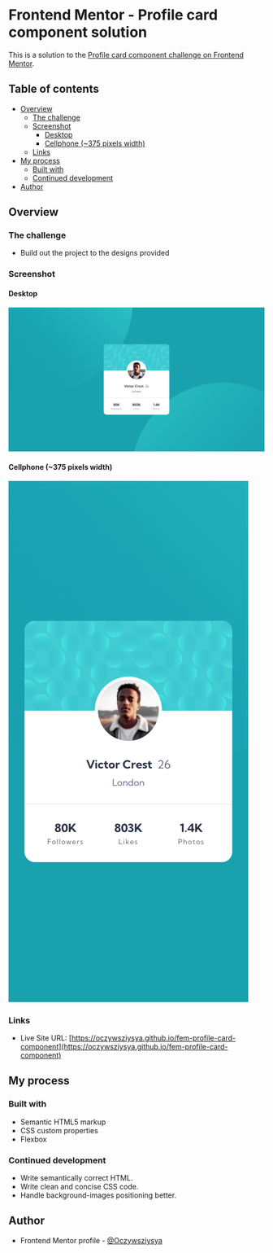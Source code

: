# Frontend Mentor - Profile card component solution

This is a solution to the [Profile card component challenge on Frontend Mentor](https://www.frontendmentor.io/challenges/profile-card-component-cfArpWshJ).

## Table of contents

- [Overview](#overview)
  - [The challenge](#the-challenge)
  - [Screenshot](#screenshot)
    - [Desktop](#desktop)
    - [Cellphone (~375 pixels width)](#cellphone-375-pixels-width)
  - [Links](#links)
- [My process](#my-process)
  - [Built with](#built-with)
  - [Continued development](#continued-development)
- [Author](#author)

## Overview

### The challenge

- Build out the project to the designs provided

### Screenshot

#### Desktop
![](./screenshots/screenshot-desktop.png)

#### Cellphone (~375 pixels width)
![](./screenshots/screenshot-cellphone.png)

### Links

- Live Site URL: [https://oczywsziysya.github.io/fem-profile-card-component](https://oczywsziysya.github.io/fem-profile-card-component)

## My process

### Built with

- Semantic HTML5 markup
- CSS custom properties
- Flexbox

### Continued development

* Write semantically correct HTML.
* Write clean and concise CSS code.
* Handle background-images positioning better.

## Author

- Frontend Mentor profile - [@Oczywsziysya](https://www.frontendmentor.io/profile/Oczywsziysya)